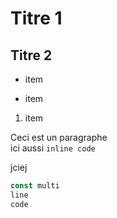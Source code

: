 # Titre 1

## Titre 2

* item 
- item 
1. item 

Ceci est un paragraphe  
ici aussi `inline code`

jciej

```javascript
const multi
line
code
```

